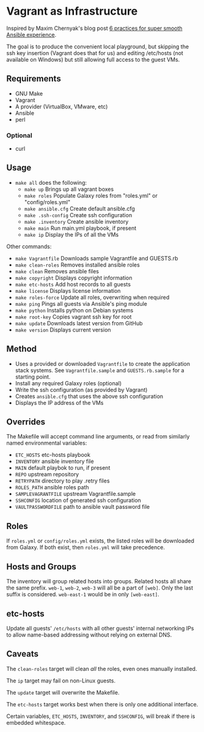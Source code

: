 # Vagrant as Infrastructure

Inspired by Maxim Chernyak's blog post [6 practices for super smooth Ansible experience](http://hakunin.com/six-ansible-practices).

The goal is to produce the convenient local playground, but skipping the ssh
key insertion (Vagrant does that for us) and editing /etc/hosts (not available
on Windows) but still allowing full access to the guest VMs.

## Requirements

* GNU Make
* Vagrant
* A provider (VirtualBox, VMware, etc)
* Ansible
* perl

### Optional

* curl

## Usage

* `make all` does the following:
   * `make up` Brings up all vagrant boxes
   * `make roles` Populate Galaxy roles from "roles.yml" or "config/roles.yml"
   * `make ansible.cfg` Create default ansible.cfg
   * `make .ssh-config` Create ssh configuration
   * `make .inventory` Create ansible inventory
   * `make main` Run main.yml playbook, if present
   * `make ip` Display the IPs of all the VMs

Other commands:

* `make Vagrantfile` Downloads sample Vagrantfile and GUESTS.rb
* `make clean-roles` Removes installed ansible roles
* `make clean` Removes ansible files
* `make copyright` Displays copyright information
* `make etc-hosts` Add host records to all guests
* `make license` Displays license information
* `make roles-force` Update all roles, overwriting when required
* `make ping` Pings all guests via Ansible's ping module
* `make python` Installs python on Debian systems
* `make root-key` Copies vagrant ssh key for root
* `make update` Downloads latest version from GitHub
* `make version` Displays current version

## Method

* Uses a provided or downloaded `Vagrantfile` to create the application stack
  systems. See `Vagrantfile.sample` and `GUESTS.rb.sample` for a starting point.
* Install any required Galaxy roles (optional)
* Write the ssh configuration (as provided by Vagrant)
* Creates `ansible.cfg` that uses the above ssh configuration
* Displays the IP address of the VMs

## Overrides

The Makefile will accept command line arguments, or read from similarly named
environmental variables:

* `ETC_HOSTS` etc-hosts playbook
* `INVENTORY` ansible inventory file
* `MAIN` default playbok to run, if present
* `REPO` upstream repository
* `RETRYPATH` directory to play .retry files
* `ROLES_PATH` ansible roles path
* `SAMPLEVAGRANTFILE` upstream Vagrantfile.sample
* `SSHCONFIG` location of generated ssh configuration
* `VAULTPASSWORDFILE` path to ansible vault password file

## Roles

If `roles.yml` or `config/roles.yml` exists, the listed roles will be
downloaded from Galaxy. If both exist, then `roles.yml` will take precedence.

## Hosts and Groups

The inventory will group related hosts into groups. Related hosts all share
the same prefix. `web-1`, `web-2`, `web-3` will all be a part of `[web]`. Only
the last suffix is considered. `web-east-1` would be in only `[web-east]`.

## etc-hosts

Update all guests' `/etc/hosts` with all other guests' internal networking IPs
to allow name-based addressing without relying on external DNS.

## Caveats

The `clean-roles` target will clean _all_ the roles, even ones manually
installed.

The `ip` target may fail on non-Linux guests.

The `update` target will overwrite the Makefile.

The `etc-hosts` target works best when there is only one additional interface.

Certain variables, `ETC_HOSTS`, `INVENTORY`, and `SSHCONFIG`, will break if
there is embedded whitespace.
